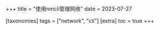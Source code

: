 +++
title = "使用nmcli管理网络"
date = 2023-07-27

[taxonomies]
tags = ["network", "cli"]
[extra]
toc = true
+++
